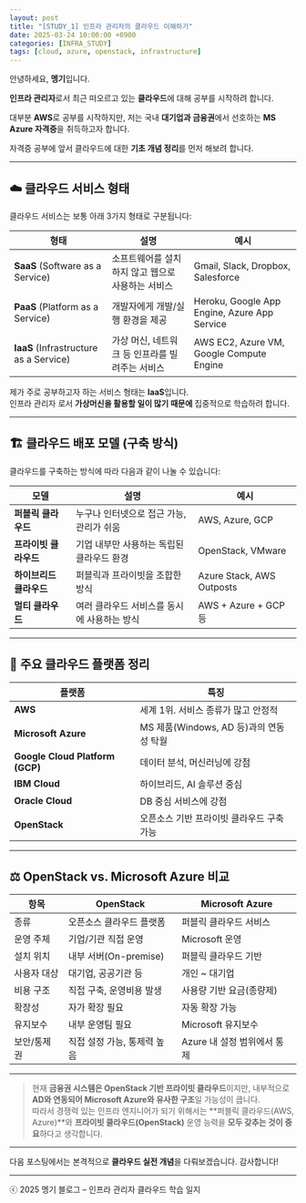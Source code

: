 ```yaml
---
layout: post
title: "[STUDY_1] 인프라 관리자의 클라우드 이해하기"
date: 2025-03-24 10:00:00 +0900
categories: [INFRA_STUDY]
tags: [cloud, azure, openstack, infrastructure]
---
```


안녕하세요, **멩기**입니다.

**인프라 관리자**로서 최근 떠오르고 있는 **클라우드**에 대해 공부를 시작하려 합니다.

대부분 **AWS**로 공부를 시작하지만, 저는 국내 **대기업과 금융권**에서 선호하는 **MS Azure 자격증**을 취득하고자 합니다.

자격증 공부에 앞서 클라우드에 대한 **기초 개념 정리**를 먼저 해보려 합니다.

---

## ☁️ 클라우드 서비스 형태

클라우드 서비스는 보통 아래 3가지 형태로 구분됩니다:

| 형태 | 설명 | 예시 |
|------|------|------|
| **SaaS** (Software as a Service) | 소프트웨어를 설치하지 않고 웹으로 사용하는 서비스 | Gmail, Slack, Dropbox, Salesforce |
| **PaaS** (Platform as a Service) | 개발자에게 개발/실행 환경을 제공 | Heroku, Google App Engine, Azure App Service |
| **IaaS** (Infrastructure as a Service) | 가상 머신, 네트워크 등 인프라를 빌려주는 서비스 | AWS EC2, Azure VM, Google Compute Engine |

제가 주로 공부하고자 하는 서비스 형태는 **IaaS**입니다.  
인프라 관리자 로서 **가상머신을 활용할 일이 많기 때문에** 집중적으로 학습하려 합니다.

---

## 🏗️ 클라우드 배포 모델 (구축 방식)

클라우드를 구축하는 방식에 따라 다음과 같이 나눌 수 있습니다:

| 모델 | 설명 | 예시 |
|------|------|------|
| **퍼블릭 클라우드** | 누구나 인터넷으로 접근 가능, 관리가 쉬움 | AWS, Azure, GCP |
| **프라이빗 클라우드** | 기업 내부만 사용하는 독립된 클라우드 환경 | OpenStack, VMware |
| **하이브리드 클라우드** | 퍼블릭과 프라이빗을 조합한 방식 | Azure Stack, AWS Outposts |
| **멀티 클라우드** | 여러 클라우드 서비스를 동시에 사용하는 방식 | AWS + Azure + GCP 등 |

---

## 🧩 주요 클라우드 플랫폼 정리

| 플랫폼 | 특징 |
|--------|------|
| **AWS** | 세계 1위. 서비스 종류가 많고 안정적 |
| **Microsoft Azure** | MS 제품(Windows, AD 등)과의 연동성 탁월 |
| **Google Cloud Platform (GCP)** | 데이터 분석, 머신러닝에 강점 |
| **IBM Cloud** | 하이브리드, AI 솔루션 중심 |
| **Oracle Cloud** | DB 중심 서비스에 강점 |
| **OpenStack** | 오픈소스 기반 프라이빗 클라우드 구축 가능 |

---

## ⚖️ OpenStack vs. Microsoft Azure 비교

| 항목 | OpenStack | Microsoft Azure |
|------|-----------|-----------------|
| 종류 | 오픈소스 클라우드 플랫폼 | 퍼블릭 클라우드 서비스 |
| 운영 주체 | 기업/기관 직접 운영 | Microsoft 운영 |
| 설치 위치 | 내부 서버(On-premise) | 퍼블릭 클라우드 기반 |
| 사용자 대상 | 대기업, 공공기관 등 | 개인 ~ 대기업 |
| 비용 구조 | 직접 구축, 운영비용 발생 | 사용량 기반 요금(종량제) |
| 확장성 | 자가 확장 필요 | 자동 확장 가능 |
| 유지보수 | 내부 운영팀 필요 | Microsoft 유지보수 |
| 보안/통제권 | 직접 설정 가능, 통제력 높음 | Azure 내 설정 범위에서 통제 |

---

> 현재 **금융권 시스템은 OpenStack 기반 프라이빗 클라우드**이지만, 내부적으로 **AD와 연동되어 Microsoft Azure와 유사한 구조**일 가능성이 큽니다.  
> 따라서 경쟁력 있는 인프라 엔지니어가 되기 위해서는 **퍼블릭 클라우드(AWS, Azure)**와 **프라이빗 클라우드(OpenStack)** 운영 능력을 **모두 갖추는 것이 중요**하다고 생각합니다.

---

다음 포스팅에서는 본격적으로 **클라우드 실전 개념**을 다뤄보겠습니다. 감사합니다!

---

ⓒ 2025 멩기 블로그 – 인프라 관리자 클라우드 학습 일지

